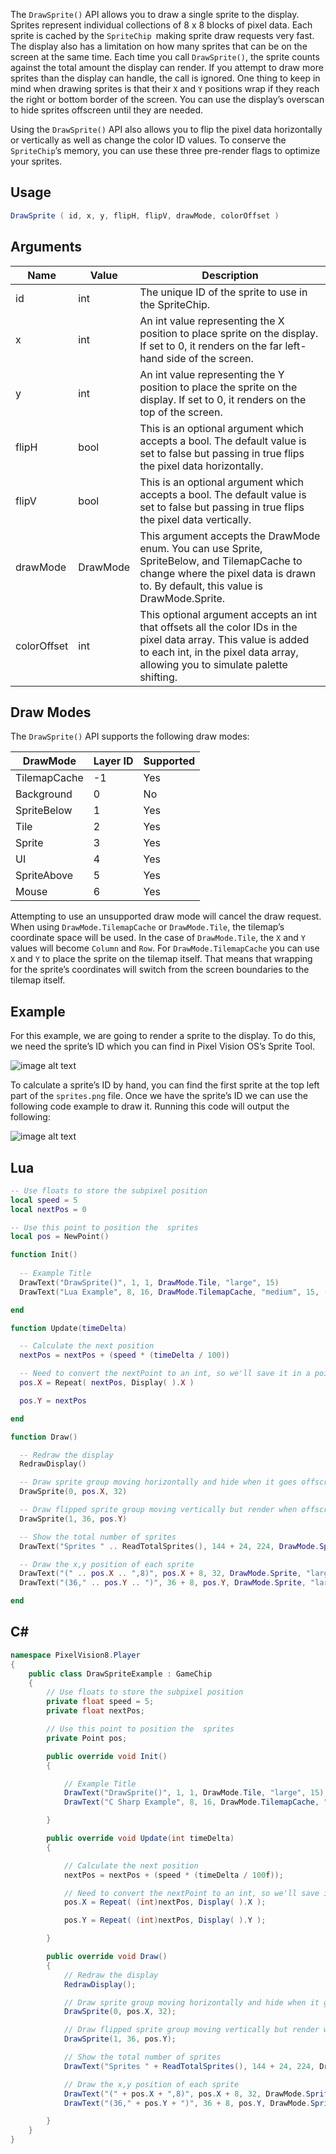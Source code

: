 The `DrawSprite()` API allows you to draw a single sprite to the display. Sprites represent individual collections of 8 x 8 blocks of pixel data. Each sprite is cached by the `SpriteChip `making sprite draw requests very fast. The display also has a limitation on how many sprites that can be on the screen at the same time. Each time you call `DrawSprite()`, the sprite counts against the total amount the display can render. If you attempt to draw more sprites than the display can handle, the call is ignored. One thing to keep in mind when drawing sprites is that their `X` and `Y` positions wrap if they reach the right or bottom border of the screen. You can use the display’s overscan to hide sprites offscreen until they are needed.

Using the `DrawSprite()` API also allows you to flip the pixel data horizontally or vertically as well as change the color ID values. To conserve the `SpriteChip`’s memory, you can use these three pre-render flags to optimize your sprites.

## Usage

```csharp
DrawSprite ( id, x, y, flipH, flipV, drawMode, colorOffset )
```

## Arguments

| Name        | Value    | Description                                                                                                                                                                                          |
|-------------|----------|------------------------------------------------------------------------------------------------------------------------------------------------------------------------------------------------------|
| id          | int      | The unique ID of the sprite to use in the SpriteChip\.                                                                                                                                               |
| x           | int      | An int value representing the X position to place sprite on the display\. If set to 0, it renders on the far left\-hand side of the screen\.                                                         |
| y           | int      | An int value representing the Y position to place the sprite on the display\. If set to 0, it renders on the top of the screen\.                                                                     |
| flipH       | bool     | This is an optional argument which accepts a bool\. The default value is set to false but passing in true flips the pixel data horizontally\.                                                        |
| flipV       | bool     | This is an optional argument which accepts a bool\. The default value is set to false but passing in true flips the pixel data vertically\.                                                          |
| drawMode    | DrawMode | This argument accepts the DrawMode enum\. You can use Sprite, SpriteBelow, and TilemapCache to change where the pixel data is drawn to\. By default, this value is DrawMode\.Sprite\.                |
| colorOffset | int      | This optional argument accepts an int that offsets all the color IDs in the pixel data array\. This value is added to each int, in the pixel data array, allowing you to simulate palette shifting\. |

## Draw Modes

The `DrawSprite()` API supports the following draw modes:

| DrawMode     | Layer ID | Supported |
| ------------ | -------- | --------- |
| TilemapCache | \-1      | Yes       |
| Background   | 0        | No        |
| SpriteBelow  | 1        | Yes       |
| Tile         | 2        | Yes       |
| Sprite       | 3        | Yes       |
| UI           | 4        | Yes       |
| SpriteAbove  | 5        | Yes       |
| Mouse        | 6        | Yes       |


Attempting to use an unsupported draw mode will cancel the draw request. When using `DrawMode.TilemapCache` or `DrawMode.Tile`, the tilemap’s coordinate space will be used. In the case of `DrawMode.Tile`, the `X` and `Y` values will become `Column` and `Row`. For `DrawMode.TilemapCache` you can use `X` and `Y` to place the sprite on the tilemap itself. That means that wrapping for the sprite’s coordinates will switch from the screen boundaries to the tilemap itself.

## Example

For this example, we are going to render a sprite to the display. To do this, we need the sprite’s ID which you can find in Pixel Vision OS’s Sprite Tool.

![image alt text](images/DrawSprite.png)

To calculate a sprite’s ID by hand, you can find the first sprite at the top left part of the `sprites.png` file. Once we have the sprite’s ID we can use the following code example to draw it. Running this code will output the following:

![image alt text](images/DrawSpriteOutput.png)

## Lua

```lua
-- Use floats to store the subpixel position
local speed = 5
local nextPos = 0

-- Use this point to position the  sprites
local pos = NewPoint()

function Init()
  
  -- Example Title
  DrawText("DrawSprite()", 1, 1, DrawMode.Tile, "large", 15)
  DrawText("Lua Example", 8, 16, DrawMode.TilemapCache, "medium", 15, -4)

end

function Update(timeDelta)

  -- Calculate the next position
  nextPos = nextPos + (speed * (timeDelta / 100))

  -- Need to convert the nextPoint to an int, so we'll save it in a point
  pos.X = Repeat( nextPos, Display( ).X )

  pos.Y = nextPos

end

function Draw()

  -- Redraw the display
  RedrawDisplay()

  -- Draw sprite group moving horizontally and hide when it goes offscreen
  DrawSprite(0, pos.X, 32)

  -- Draw flipped sprite group moving vertically but render when offscreen
  DrawSprite(1, 36, pos.Y)

  -- Show the total number of sprites
  DrawText("Sprites " .. ReadTotalSprites(), 144 + 24, 224, DrawMode.Sprite, "large", 15)

  -- Draw the x,y position of each sprite
  DrawText("(" .. pos.X .. ",8)", pos.X + 8, 32, DrawMode.Sprite, "large", 15)
  DrawText("(36," .. pos.Y .. ")", 36 + 8, pos.Y, DrawMode.Sprite, "large", 15)

end
```



## C#

```csharp
namespace PixelVision8.Player
{
    public class DrawSpriteExample : GameChip
    {
        // Use floats to store the subpixel position
        private float speed = 5;
        private float nextPos;

        // Use this point to position the  sprites
        private Point pos;

        public override void Init()
        {

            // Example Title
            DrawText("DrawSprite()", 1, 1, DrawMode.Tile, "large", 15);
            DrawText("C Sharp Example", 8, 16, DrawMode.TilemapCache, "medium", 15, -4);

        }

        public override void Update(int timeDelta)
        {

            // Calculate the next position
            nextPos = nextPos + (speed * (timeDelta / 100f));

            // Need to convert the nextPoint to an int, so we'll save it in a point
            pos.X = Repeat( (int)nextPos, Display( ).X );

            pos.Y = Repeat( (int)nextPos, Display( ).Y );

        }

        public override void Draw()
        {
            // Redraw the display
            RedrawDisplay();

            // Draw sprite group moving horizontally and hide when it goes offscreen
            DrawSprite(0, pos.X, 32);

            // Draw flipped sprite group moving vertically but render when offscreen
            DrawSprite(1, 36, pos.Y);

            // Show the total number of sprites
            DrawText("Sprites " + ReadTotalSprites(), 144 + 24, 224, DrawMode.Sprite, "large", 15);

            // Draw the x,y position of each sprite
            DrawText("(" + pos.X + ",8)", pos.X + 8, 32, DrawMode.Sprite, "large", 15);
            DrawText("(36," + pos.Y + ")", 36 + 8, pos.Y, DrawMode.Sprite, "large", 15);

        }
    }
}
```


